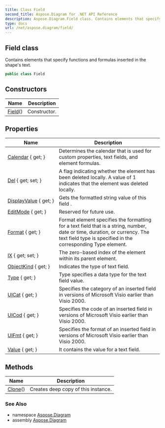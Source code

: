 ```yaml
---
title: Class Field
second_title: Aspose.Diagram for .NET API Reference
description: Aspose.Diagram.Field class. Contains elements that specify functions and formulas inserted in the shapes text
type: docs
url: /net/aspose.diagram/field/
---
```

## Field class

Contains elements that specify functions and formulas inserted in the shape's text.

```csharp
public class Field
```

## Constructors

| Name | Description |
| --- | --- |
| [Field](field/)() | Constructor. |

## Properties

| Name | Description |
| --- | --- |
| [Calendar](../../aspose.diagram/field/calendar/) { get; } | Determines the calendar that is used for custom properties, text fields, and element formulas. |
| [Del](../../aspose.diagram/field/del/) { get; set; } | A flag indicating whether the element has been deleted locally. A value of 1 indicates that the element was deleted locally. |
| [DisplayValue](../../aspose.diagram/field/displayvalue/) { get; } | Gets the formatted string value of this field . |
| [EditMode](../../aspose.diagram/field/editmode/) { get; } | Reserved for future use. |
| [Format](../../aspose.diagram/field/format/) { get; } | Format element specifies the formatting for a text field that is a string, number, date or time, duration, or currency. The text field type is specified in the corresponding Type element. |
| [IX](../../aspose.diagram/field/ix/) { get; set; } | The zero-based index of the element within its parent element. |
| [ObjectKind](../../aspose.diagram/field/objectkind/) { get; } | Indicates the type of text field. |
| [Type](../../aspose.diagram/field/type/) { get; } | Type specifies a data type for the text field value. |
| [UICat](../../aspose.diagram/field/uicat/) { get; } | Specifies the category of an inserted field in versions of Microsoft Visio earlier than Visio 2000. |
| [UICod](../../aspose.diagram/field/uicod/) { get; } | Specifies the code of an inserted field in versions of Microsoft Visio earlier than Visio 2000. |
| [UIFmt](../../aspose.diagram/field/uifmt/) { get; } | Specifies the format of an inserted field in versions of Microsoft Visio earlier than Visio 2000. |
| [Value](../../aspose.diagram/field/value/) { get; } | It contains the value for a text field. |

## Methods

| Name | Description |
| --- | --- |
| [Clone](../../aspose.diagram/field/clone/)() | Creates deep copy of this instance. |

### See Also

* namespace [Aspose.Diagram](../../aspose.diagram/)
* assembly [Aspose.Diagram](../../)


